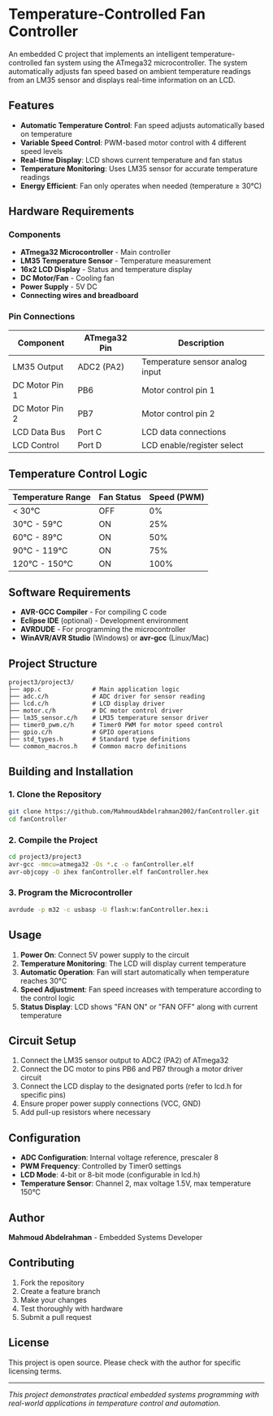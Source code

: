 # Temperature-Controlled Fan Controller

An embedded C project that implements an intelligent temperature-controlled fan system using the ATmega32 microcontroller. The system automatically adjusts fan speed based on ambient temperature readings from an LM35 sensor and displays real-time information on an LCD.

## Features

- **Automatic Temperature Control**: Fan speed adjusts automatically based on temperature
- **Variable Speed Control**: PWM-based motor control with 4 different speed levels
- **Real-time Display**: LCD shows current temperature and fan status
- **Temperature Monitoring**: Uses LM35 sensor for accurate temperature readings
- **Energy Efficient**: Fan only operates when needed (temperature ≥ 30°C)

## Hardware Requirements

### Components
- **ATmega32 Microcontroller** - Main controller
- **LM35 Temperature Sensor** - Temperature measurement
- **16x2 LCD Display** - Status and temperature display
- **DC Motor/Fan** - Cooling fan
- **Power Supply** - 5V DC
- **Connecting wires and breadboard**

### Pin Connections

| Component | ATmega32 Pin | Description |
|-----------|--------------|-------------|
| LM35 Output | ADC2 (PA2) | Temperature sensor analog input |
| DC Motor Pin 1 | PB6 | Motor control pin 1 |
| DC Motor Pin 2 | PB7 | Motor control pin 2 |
| LCD Data Bus | Port C | LCD data connections |
| LCD Control | Port D | LCD enable/register select |

## Temperature Control Logic

| Temperature Range | Fan Status | Speed (PWM) |
|-------------------|------------|-------------|
| < 30°C | OFF | 0% |
| 30°C - 59°C | ON | 25% |
| 60°C - 89°C | ON | 50% |
| 90°C - 119°C | ON | 75% |
| 120°C - 150°C | ON | 100% |

## Software Requirements

- **AVR-GCC Compiler** - For compiling C code
- **Eclipse IDE** (optional) - Development environment
- **AVRDUDE** - For programming the microcontroller
- **WinAVR/AVR Studio** (Windows) or **avr-gcc** (Linux/Mac)

## Project Structure

```
project3/project3/
├── app.c              # Main application logic
├── adc.c/h            # ADC driver for sensor reading
├── lcd.c/h            # LCD display driver
├── motor.c/h          # DC motor control driver
├── lm35_sensor.c/h    # LM35 temperature sensor driver
├── timer0_pwm.c/h     # Timer0 PWM for motor speed control
├── gpio.c/h           # GPIO operations
├── std_types.h        # Standard type definitions
└── common_macros.h    # Common macro definitions
```

## Building and Installation

### 1. Clone the Repository
```bash
git clone https://github.com/MahmoudAbdelrahman2002/fanController.git
cd fanController
```

### 2. Compile the Project
```bash
cd project3/project3
avr-gcc -mmcu=atmega32 -Os *.c -o fanController.elf
avr-objcopy -O ihex fanController.elf fanController.hex
```

### 3. Program the Microcontroller
```bash
avrdude -p m32 -c usbasp -U flash:w:fanController.hex:i
```

## Usage

1. **Power On**: Connect 5V power supply to the circuit
2. **Temperature Monitoring**: The LCD will display current temperature
3. **Automatic Operation**: Fan will start automatically when temperature reaches 30°C
4. **Speed Adjustment**: Fan speed increases with temperature according to the control logic
5. **Status Display**: LCD shows "FAN ON" or "FAN OFF" along with current temperature

## Circuit Setup

1. Connect the LM35 sensor output to ADC2 (PA2) of ATmega32
2. Connect the DC motor to pins PB6 and PB7 through a motor driver circuit
3. Connect the LCD display to the designated ports (refer to lcd.h for specific pins)
4. Ensure proper power supply connections (VCC, GND)
5. Add pull-up resistors where necessary

## Configuration

- **ADC Configuration**: Internal voltage reference, prescaler 8
- **PWM Frequency**: Controlled by Timer0 settings
- **LCD Mode**: 4-bit or 8-bit mode (configurable in lcd.h)
- **Temperature Sensor**: Channel 2, max voltage 1.5V, max temperature 150°C

## Author

**Mahmoud Abdelrahman** - Embedded Systems Developer

## Contributing

1. Fork the repository
2. Create a feature branch
3. Make your changes
4. Test thoroughly with hardware
5. Submit a pull request

## License

This project is open source. Please check with the author for specific licensing terms.

---

*This project demonstrates practical embedded systems programming with real-world applications in temperature control and automation.*
